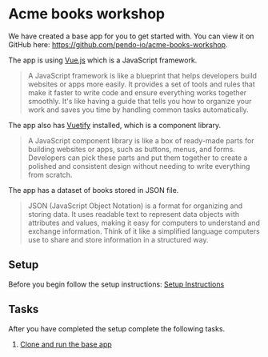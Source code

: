# Acme books workshop

We have created a base app for you to get started with. You can view it on GitHub here: https://github.com/pendo-io/acme-books-workshop.

The app is using [Vue.js](https://vuejs.org/) which is a JavaScript framework.
> A JavaScript framework is like a blueprint that helps developers build websites or apps more easily. It provides a set of tools and rules that make it faster to write code and ensure everything works together smoothly. It's like having a guide that tells you how to organize your work and saves you time by handling common tasks automatically.

The app also has [Vuetify](https://vuetifyjs.com) installed, which is a component library.
> A JavaScript component library is like a box of ready-made parts for building websites or apps, such as buttons, menus, and forms. Developers can pick these parts and put them together to create a polished and consistent design without needing to write everything from scratch.

The app has a dataset of books stored in JSON file.
> JSON (JavaScript Object Notation) is a format for organizing and storing data. It uses readable text to represent data objects with attributes and values, making it easy for computers to understand and exchange information. Think of it like a simplified language computers use to share and store information in a structured way.

## Setup

Before you begin follow the setup instructions: [Setup Instructions](./docs/setup.md)

## Tasks

After you have completed the setup complete the following tasks.

1. [Clone and run the base app](./docs/tasks/step-1.md)
